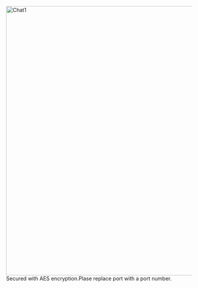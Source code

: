 <img width="730" alt="Chat1" src="https://user-images.githubusercontent.com/40662552/111599055-8c368100-87d8-11eb-8366-ff8b5b3ccb94.png">
Secured with AES encryption.Plase replace port with a port number.
